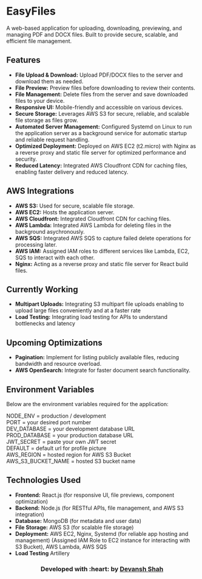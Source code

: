 # EasyFiles

A web-based application for uploading, downloading, previewing, and managing PDF and DOCX files. Built to provide secure, scalable, and efficient file management. 

## Features

- **File Upload & Download:** Upload PDF/DOCX files to the server and download them as needed.
- **File Preview:** Preview files before downloading to review their contents.
- **File Management:** Delete files from the server and save downloaded files to your device.
- **Responsive UI:** Mobile-friendly and accessible on various devices.
- **Secure Storage:** Leverages AWS S3 for secure, reliable, and scalable file storage as files grow.
- **Automated Server Management:** Configured Systemd on Linux to run the application server as a background service for automatic startup and reliable request handling.
- **Optimized Deployment:** Deployed on AWS EC2 (t2.micro) with Nginx as a reverse proxy and static file server for optimized performance and security.
- **Reduced Latency:** Integrated AWS Cloudfront CDN for caching files, enabling faster delivery and reduced latency.

## AWS Integrations

- **AWS S3:** Used for secure, scalable file storage.
- **AWS EC2:** Hosts the application server.
- **AWS Cloudfront:** Integrated Cloudfront CDN for caching files.
- **AWS Lambda:** Integrated AWS Lambda for deleting files in the background asychronously.
- **AWS SQS:** Integrated AWS SQS to capture failed delete operations for processing later.
- **AWS IAM:** Assigned IAM roles to different services like Lambda, EC2, SQS to interact with each other.
- **Nginx:** Acting as a reverse proxy and static file server for React build files.

## Currently Working

- **Multipart Uploads:** Integrating S3 multipart file uploads enabling to upload large files conveniently and at a faster rate
- **Load Testing:** Integrating load testing for APIs to understand bottlenecks and latency

## Upcoming Optimizations

- **Pagination:** Implement for listing publicly available files, reducing bandwidth and resource overload.
- **AWS OpenSearch:** Integrate for faster document search functionality.

## Environment Variables

Below are the environment variables required for the application:

NODE_ENV = production / development <br>
PORT = your desired port number <br>
DEV_DATABASE = your development database URL <br>
PROD_DATABASE = your production database URL <br> 
JWT_SECRET = paste your own JWT secret <br>
DEFAULT = default url for profile picture <br>
AWS_REGION = hosted region for AWS S3 Bucket <br>
AWS_S3_BUCKET_NAME = hosted S3 bucket name <br>

## Technologies Used

- **Frontend:** React.js (for responsive UI, file previews, component optimization)
- **Backend:** Node.js (for RESTful APIs, file management, and AWS S3 integration)
- **Database:** MongoDB (for metadata and user data)
- **File Storage:** AWS S3 (for scalable file storage)
- **Deployment:** AWS EC2, Nginx, Systemd (for reliable app hosting and management) (Assigned IAM Role to EC2 instance for interacting with S3 Bucket), AWS Lambda, AWS SQS
- **Load Testing** Artillery

<h3 align="center"><b>Developed with :heart: by <a href="https://github.com/DEV270201">Devansh Shah</a></b></h3>
